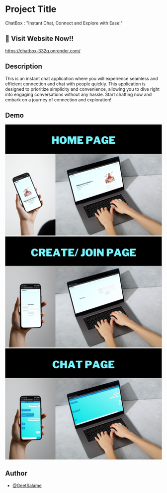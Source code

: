 
# Project Title

ChatBox : "Instant Chat, Connect and Explore with Ease!"

## 🔗 Visit Website Now!!
https://chatbox-332q.onrender.com/

## Description

This is an instant chat application where you will experience seamless and efficient connection and chat with people quickly. This application is designed to prioritize simplicity and convenience, allowing you to dive right into engaging conversations without any hassle.
Start chatting now and embark on a journey of connection and exploration!


## Demo
![Home Page](./public/img/Doc/homepage.png)
![Create/Join Page](./public/img/Doc/createpage.png)
![Chat Page](./public/img/Doc/chatpage.png)
<!-- ![Home Page](https://raw.githubusercontent.com/GeetSalame/ChatBox/main/public/img/Doc/homepage.png)
![Create/Join Page](https://raw.githubusercontent.com/GeetSalame/ChatBox/main/public/img/Doc/createpage.png)
![Chat Page](https://raw.githubusercontent.com/GeetSalame/ChatBox/main/public/img/Doc/chatpage.png) -->


## Author

- [@GeetSalame](https://github.com/GeetSalame)

